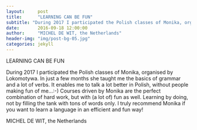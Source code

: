 ```yaml
---
layout:     post
title:      "LEARNING CAN BE FUN"
subtitle: "During 2017 I participated the Polish classes of Monika, organised by Lokomotywa. In just a few months she taught me the basics of grammar and a lot of verbs. It enables me to talk a lot better in Polish, without people making fun of me…:-) Courses driven by Monika are the perfect combination of hard work, but with (a lot of) fun as well. Learning by doing, not by filling the tank with tons of words only. I truly recommend Monika if you want to learn a language in an efficient and fun way!"
date:       2016-09-18 12:00:00
author:     "MICHEL DE WIT, the Netherlands"
header-img: "img/post-bg-05.jpg"
categories: jekyll
---
```


LEARNING CAN BE FUN

During 2017 I participated the Polish classes of Monika, organised by Lokomotywa. In just a few months she taught me the basics of grammar and a lot of verbs. It enables me to talk a lot better in Polish, without people making fun of me…:-) Courses driven by Monika are the perfect combination of hard work, but with (a lot of) fun as well. Learning by doing, not by filling the tank with tons of words only. I truly recommend Monika if you want to learn a language in an efficient and fun way!

MICHEL DE WIT, the Netherlands

